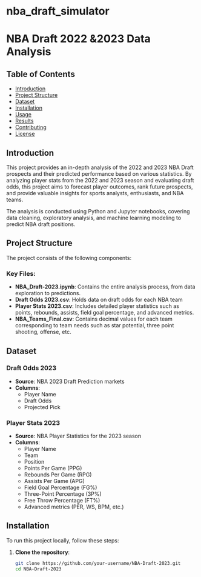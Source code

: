 # nba_draft_simulator

# NBA Draft 2022 &2023 Data Analysis

## Table of Contents
- [Introduction](#introduction)
- [Project Structure](#project-structure)
- [Dataset](#dataset)
- [Installation](#installation)
- [Usage](#usage)
- [Results](#results)
- [Contributing](#contributing)
- [License](#license)

## Introduction

This project provides an in-depth analysis of the 2022 and 2023 NBA Draft prospects and their predicted performance based on various statistics. By analyzing player stats from the 2022 and 2023 season and evaluating draft odds, this project aims to forecast player outcomes, rank future prospects, and provide valuable insights for sports analysts, enthusiasts, and NBA teams.

The analysis is conducted using Python and Jupyter notebooks, covering data cleaning, exploratory analysis, and machine learning modeling to predict NBA draft positions.

## Project Structure

The project consists of the following components:

### Key Files:
- **NBA_Draft-2023.ipynb**: Contains the entire analysis process, from data exploration to predictions.
- **Draft Odds 2023.csv**: Holds data on draft odds for each NBA team
- **Player Stats 2023.csv**: Includes detailed player statistics such as points, rebounds, assists, field goal percentage, and advanced metrics.
- **NBA_Teams_Final.csv**: Contains decimal values for each team corresponding to team needs such as star potential, three point shooting, offense, etc.

## Dataset

### Draft Odds 2023
- **Source**: NBA 2023 Draft Prediction markets
- **Columns**:
  - Player Name
  - Draft Odds
  - Projected Pick

### Player Stats 2023
- **Source**: NBA Player Statistics for the 2023 season
- **Columns**:
  - Player Name
  - Team
  - Position
  - Points Per Game (PPG)
  - Rebounds Per Game (RPG)
  - Assists Per Game (APG)
  - Field Goal Percentage (FG%)
  - Three-Point Percentage (3P%)
  - Free Throw Percentage (FT%)
  - Advanced metrics (PER, WS, BPM, etc.)

## Installation

To run this project locally, follow these steps:

1. **Clone the repository**:
   ```bash
   git clone https://github.com/your-username/NBA-Draft-2023.git
   cd NBA-Draft-2023


